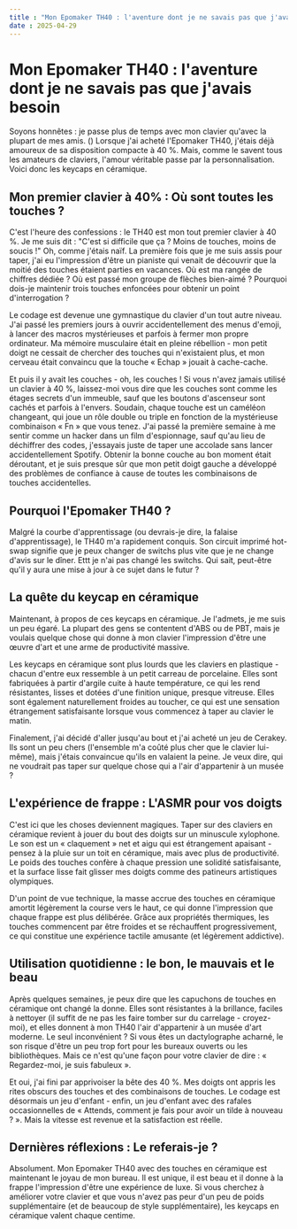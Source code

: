 ```yaml
---
title : "Mon Epomaker TH40 : l'aventure dont je ne savais pas que j'avais besoin"
date : 2025-04-29
---
```



# Mon Epomaker TH40 : l'aventure dont je ne savais pas que j'avais besoin

Soyons honnêtes : je passe plus de temps avec mon clavier qu'avec la plupart de mes amis. () Lorsque j'ai acheté l'Epomaker TH40, j'étais déjà amoureux de sa disposition compacte à 40 %. Mais, comme le savent tous les amateurs de claviers, l'amour véritable passe par la personnalisation. Voici donc les keycaps en céramique.

## Mon premier clavier à 40% : Où sont toutes les touches ?

C'est l'heure des confessions : le TH40 est mon tout premier clavier à 40 %. Je me suis dit : "C'est si difficile que ça ? Moins de touches, moins de soucis !" Oh, comme j'étais naïf. La première fois que je me suis assis pour taper, j'ai eu l'impression d'être un pianiste qui venait de découvrir que la moitié des touches étaient parties en vacances. Où est ma rangée de chiffres dédiée ? Où est passé mon groupe de flèches bien-aimé ? Pourquoi dois-je maintenir trois touches enfoncées pour obtenir un point d'interrogation ? 

Le codage est devenue une gymnastique du clavier d'un tout autre niveau. J'ai passé les premiers jours à ouvrir accidentellement des menus d'emoji, à lancer des macros mystérieuses et parfois à fermer mon propre ordinateur. Ma mémoire musculaire était en pleine rébellion - mon petit doigt ne cessait de chercher des touches qui n'existaient plus, et mon cerveau était convaincu que la touche « Echap » jouait à cache-cache.

Et puis il y avait les couches - oh, les couches ! Si vous n'avez jamais utilisé un clavier à 40 %, laissez-moi vous dire que les couches sont comme les étages secrets d'un immeuble, sauf que les boutons d'ascenseur sont cachés et parfois à l'envers. Soudain, chaque touche est un caméléon changeant, qui joue un rôle double ou triple en fonction de la mystérieuse combinaison « Fn » que vous tenez. J'ai passé la première semaine à me sentir comme un hacker dans un film d'espionnage, sauf qu'au lieu de déchiffrer des codes, j'essayais juste de taper une accolade sans lancer accidentellement Spotify. Obtenir la bonne couche au bon moment était déroutant, et je suis presque sûr que mon petit doigt gauche a développé des problèmes de confiance à cause de toutes les combinaisons de touches accidentelles.

## Pourquoi l'Epomaker TH40 ?

Malgré la courbe d'apprentissage (ou devrais-je dire, la falaise d'apprentissage), le TH40 m'a rapidement conquis. Son circuit imprimé hot-swap signifie que je peux changer de switchs plus vite que je ne change d'avis sur le dîner. Ettt je n'ai pas changé les switchs. Qui sait, peut-être qu'il y aura une mise à jour à ce sujet dans le futur ?

## La quête du keycap en céramique

Maintenant, à propos de ces keycaps en céramique. Je l'admets, je me suis un peu égaré. La plupart des gens se contentent d'ABS ou de PBT, mais je voulais quelque chose qui donne à mon clavier l'impression d'être une œuvre d'art et une arme de productivité massive.

Les keycaps en céramique sont plus lourds que les claviers en plastique - chacun d'entre eux ressemble à un petit carreau de porcelaine. Elles sont fabriquées à partir d'argile cuite à haute température, ce qui les rend résistantes, lisses et dotées d'une finition unique, presque vitreuse. Elles sont également naturellement froides au toucher, ce qui est une sensation étrangement satisfaisante lorsque vous commencez à taper au clavier le matin.

Finalement, j'ai décidé d'aller jusqu'au bout et j'ai acheté un jeu de Cerakey. Ils sont un peu chers (l'ensemble m'a coûté plus cher que le clavier lui-même), mais j'étais convaincue qu'ils en valaient la peine. Je veux dire, qui ne voudrait pas taper sur quelque chose qui a l'air d'appartenir à un musée ?

## L'expérience de frappe : L'ASMR pour vos doigts

C'est ici que les choses deviennent magiques. Taper sur des claviers en céramique revient à jouer du bout des doigts sur un minuscule xylophone. Le son est un « claquement » net et aigu qui est étrangement apaisant - pensez à la pluie sur un toit en céramique, mais avec plus de productivité. Le poids des touches confère à chaque pression une solidité satisfaisante, et la surface lisse fait glisser mes doigts comme des patineurs artistiques olympiques.

D'un point de vue technique, la masse accrue des touches en céramique amortit légèrement la course vers le haut, ce qui donne l'impression que chaque frappe est plus délibérée. Grâce aux propriétés thermiques, les touches commencent par être froides et se réchauffent progressivement, ce qui constitue une expérience tactile amusante (et légèrement addictive).

## Utilisation quotidienne : le bon, le mauvais et le beau

Après quelques semaines, je peux dire que les capuchons de touches en céramique ont changé la donne. Elles sont résistantes à la brillance, faciles à nettoyer (il suffit de ne pas les faire tomber sur du carrelage - croyez-moi), et elles donnent à mon TH40 l'air d'appartenir à un musée d'art moderne. Le seul inconvénient ? Si vous êtes un dactylographe acharné, le son risque d'être un peu trop fort pour les bureaux ouverts ou les bibliothèques. Mais ce n'est qu'une façon pour votre clavier de dire : « Regardez-moi, je suis fabuleux ».

Et oui, j'ai fini par apprivoiser la bête des 40 %. Mes doigts ont appris les rites obscurs des touches et des combinaisons de touches. Le codage est désormais un jeu d'enfant - enfin, un jeu d'enfant avec des rafales occasionnelles de « Attends, comment je fais pour avoir un tilde à nouveau ? ». Mais la vitesse est revenue et la satisfaction est réelle.

## Dernières réflexions : Le referais-je ?

Absolument. Mon Epomaker TH40 avec des touches en céramique est maintenant le joyau de mon bureau. Il est unique, il est beau et il donne à la frappe l'impression d'être une expérience de luxe. Si vous cherchez à améliorer votre clavier et que vous n'avez pas peur d'un peu de poids supplémentaire (et de beaucoup de style supplémentaire), les keycaps en céramique valent chaque centime.
